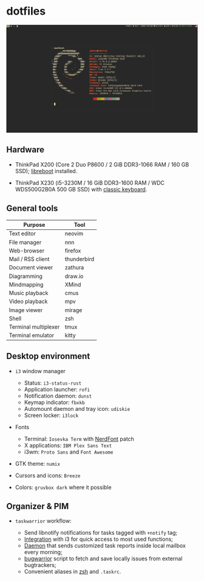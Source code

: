 # dotfiles

![Screenshot](https://raw.githubusercontent.com/jubnzv/dotfiles/master/screenshot.png)

## Hardware

* ThinkPad X200 (Core 2 Duo P8600 / 2 GiB DDR3-1066 RAM / 160 GB SSD); [libreboot](https://libreboot.org/docs/hardware/x200.html) installed.

* ThinkPad X230 (i5-3230M / 16 GiB DDR3-1600 RAM / WDC WDS500G2B0A 500 GB SSD) with [classic keyboard](http://www.thinkwiki.org/wiki/Install_Classic_Keyboard_on_xx30_Series_ThinkPads).

## General tools

| Purpose              | Tool        |
|----------------------|-------------|
| Text editor          | neovim      |
| File manager         | nnn         |
| Web-browser          | firefox     |
| Mail / RSS client    | thunderbird |
| Document viewer      | zathura     |
| Diagramming          | draw.io     |
| Mindmapping          | XMind       |
| Music playback       | cmus        |
| Video playback       | mpv         |
| Image viewer         | mirage      |
| Shell                | zsh         |
| Terminal multiplexer | tmux        |
| Terminal emulator    | kitty       |

## Desktop environment

+ `i3` window manager

  * Status: `i3-status-rust`
  * Application launcher: `rofi`
  * Notification daemon: `dunst`
  * Keymap indicator: `fbxkb`
  * Automount daemon and tray icon: `udiskie`
  * Screen locker: `i3lock`

+ Fonts

  * Terminal: `Iosevka Term` with [NerdFont](https://github.com/ryanoasis/nerd-fonts) patch
  * X applications: `IBM Plex Sans Text`
  * i3wm: `Proto Sans` and `Font Awesome`

+ GTK theme: `numix`
+ Cursors and icons: `Breeze`
+ Colors: `gruvbox dark` where it possible

## Organizer & PIM

* `taskwarrior` workflow:

  * Send libnotify notifications for tasks tagged with `+notify` tag;
  * [Integration](https://github.com/jubnzv/dotfiles/blob/master/.config/i3/config) with i3 for quick access to most used functions;
  * [Daemon](https://github.com/jubnzv/go-taskwarrior/tree/master/examples/agenda-report) that sends customized task reports inside local mailbox every morning;
  * [bugwarrior](https://github.com/ralphbean/bugwarrior) script to fetch and save locally issues from external bugtrackers;
  * Convenient aliases in [zsh](https://github.com/jubnzv/dotfiles/tree/master/.zshrc) and `.taskrc`.

